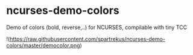 # ncurses-demo-colors
Demo of colors (bold, reverse,..) for NCURSES, compilable with tiny TCC



!(https://raw.githubusercontent.com/spartrekus/ncurses-demo-colors/master/democolor.png)


